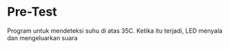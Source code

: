 # Pre-Test
Program untuk mendeteksi suhu di atas 35C. Ketika itu terjadi, LED menyala  dan mengeluarkan suara
